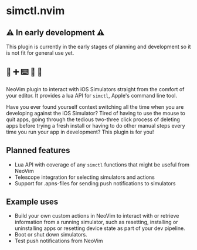 # simctl.nvim

## ⚠️ In early development ⚠️

This plugin is currently in the early stages of planning and development so it is not fit for general use yet.

## 📱 ➕ ⌨️ 🟰 🚀

NeoVim plugin to interact with iOS Simulators straight from the comfort of your editor. It provides a lua API for `simctl`, Apple's command line tool.

Have you ever found yourself context switching all the time when you are developing against the iOS Simulator? Tired of having to use the mouse to quit apps, going through the tedious two-three click process of deleting apps before trying a fresh install or having to do other manual steps every time you run your app in development? This plugin is for you!

## Planned features

* Lua API with coverage of any `simctl` functions that might be useful from NeoVim
* Telescope integration for selecting simulators and actions
* Support for .apns-files for sending push notifications to simulators

## Example uses

* Build your own custom actions in NeoVim to interact with or retrieve information from a running simulator, such as resetting, installing or uninstalling apps or resetting device state as part of your dev pipeline.
* Boot or shut down simulators.
* Test push notifications from NeoVim
